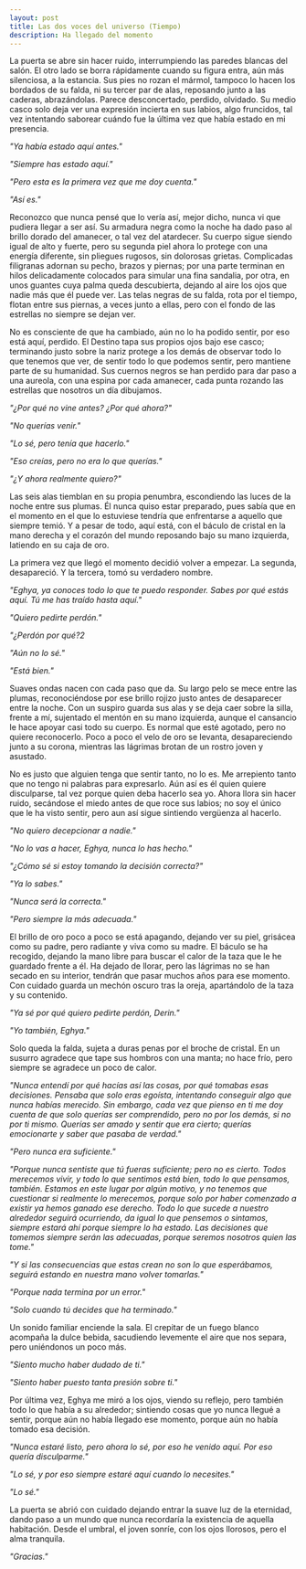 ```yaml
---
layout: post
title: Las dos voces del universo (Tiempo)
description: Ha llegado del momento
---
```

La puerta se abre sin hacer ruido, interrumpiendo las paredes blancas del salón. El otro lado se borra rápidamente cuando su figura entra, aún más silenciosa, a la estancia. Sus pies no rozan el mármol, tampoco lo hacen los bordados de su falda, ni su tercer par de alas, reposando junto a las caderas, abrazándolas. Parece desconcertado, perdido, olvidado. Su medio casco solo deja ver una expresión incierta en sus labios, algo fruncidos, tal vez intentando saborear cuándo fue la última vez que había estado en mi presencia.

*"Ya había estado aquí antes."*

*"Siempre has estado aquí."*

*"Pero esta es la primera vez que me doy cuenta."*

*"Así es."*

Reconozco que nunca pensé que lo vería así, mejor dicho, nunca vi que pudiera llegar a ser así. Su armadura negra como la noche ha dado paso al brillo dorado del amanecer, o tal vez del atardecer. Su cuerpo sigue siendo igual de alto y fuerte, pero su segunda piel ahora lo protege con una energía diferente, sin pliegues rugosos, sin dolorosas grietas. Complicadas filigranas adornan su pecho, brazos y piernas; por una parte terminan en hilos delicadamente colocados para simular una fina sandalia, por otra, en unos guantes cuya palma queda descubierta, dejando al aire los ojos que nadie más que él puede ver. Las telas negras de su falda, rota por el tiempo, flotan entre sus piernas, a veces junto a ellas, pero con el fondo de las estrellas no siempre se dejan ver.

No es consciente de que ha cambiado, aún no lo ha podido sentir, por eso está aquí, perdido. El Destino tapa sus propios ojos bajo ese casco; terminando justo sobre la nariz protege a los demás de observar todo lo que tenemos que ver, de sentir todo lo que podemos sentir, pero mantiene parte de su humanidad. Sus cuernos negros se han perdido para dar paso a una aureola, con una espina por cada amanecer, cada punta rozando las estrellas que nosotros un día dibujamos.

*"¿Por qué no vine antes? ¿Por qué ahora?"*

*"No querías venir."*

*"Lo sé, pero tenía que hacerlo."*

*"Eso creías, pero no era lo que querías."*

*"¿Y ahora realmente quiero?"*

Las seis alas tiemblan en su propia penumbra, escondiendo las luces de la noche entre sus plumas. Él nunca quiso estar preparado, pues sabía que en el momento en el que lo estuviese tendría que enfrentarse a aquello que siempre temió. Y a pesar de todo, aquí está, con el báculo de cristal en la mano derecha y el corazón del mundo reposando bajo su mano izquierda, latiendo en su caja de oro.

La primera vez que llegó el momento decidió volver a empezar. La segunda, desapareció. Y la tercera, tomó su verdadero nombre.

*"Eghya, ya conoces todo lo que te puedo responder. Sabes por qué estás aquí. Tú me has traído hasta aquí."*

*"Quiero pedirte perdón."*

*"¿Perdón por qué?2*

*"Aún no lo sé."*

*"Está bien."*


Suaves ondas nacen con cada paso que da. Su largo pelo se mece entre las plumas, reconociéndose por ese brillo rojizo justo antes de desaparecer entre la noche. Con un suspiro guarda sus alas y se deja caer sobre la silla, frente a mí, sujentado el mentón en su mano izquierda, aunque el cansancio le hace apoyar casi todo su cuerpo. Es normal que esté agotado, pero no quiere reconocerlo. Poco a poco el velo de oro se levanta, desapareciendo junto a su corona, mientras las lágrimas brotan de un rostro joven y asustado.

No es justo que alguien tenga que sentir tanto, no lo es. Me arrepiento tanto que no tengo ni palabras para expresarlo. Aún así es él quien quiere disculparse, tal vez porque quien deba hacerlo sea yo. Ahora llora sin hacer ruido, secándose el miedo antes de que roce sus labios; no soy el único que le ha visto sentir, pero aun así sigue sintiendo vergüenza al hacerlo.

*"No quiero decepcionar a nadie."*

*"No lo vas a hacer, Eghya, nunca lo has hecho."*

*"¿Cómo sé si estoy tomando la decisión correcta?"*

*"Ya lo sabes."*

*"Nunca será la correcta."*

*"Pero siempre la más adecuada."*

El brillo de oro poco a poco se está apagando, dejando ver su piel, grisácea como su padre, pero radiante y viva como su madre. El báculo se ha recogido, dejando la mano libre para buscar el calor de la taza que le he guardado frente a él. Ha dejado de llorar, pero las lágrimas no se han secado en su interior, tendrán que pasar muchos años para ese momento. Con cuidado guarda un mechón oscuro tras la oreja, apartándolo de la taza y su contenido.

*"Ya sé por qué quiero pedirte perdón, Derin."*

*"Yo también, Eghya."*

Solo queda la falda, sujeta a duras penas por el broche de cristal. En un susurro agradece que tape sus hombros con una manta; no hace frío, pero siempre se agradece un poco de calor.

*"Nunca entendí por qué hacías así las cosas, por qué tomabas esas decisiones. Pensaba que solo eras egoísta, intentando conseguir algo que nunca habías merecido. Sin embargo, cada vez que pienso en ti me doy cuenta de que solo querías ser comprendido, pero no por los demás, si no por ti mismo. Querías ser amado y sentir que era cierto; querías emocionarte y saber que pasaba de verdad."*

*"Pero nunca era suficiente."*

*"Porque nunca sentiste que tú fueras suficiente; pero no es cierto. Todos merecemos vivir, y todo lo que sentimos está bien, todo lo que pensamos, también. Estamos en este lugar por algún motivo, y no tenemos que cuestionar si realmente lo merecemos, porque solo por haber comenzado a existir ya hemos ganado ese derecho. Todo lo que sucede a nuestro alrededor seguirá ocurriendo, da igual lo que pensemos o sintamos, siempre estará ahí porque siempre lo ha estado. Las decisiones que tomemos siempre serán las adecuadas, porque seremos nosotros quien las tome."*

*"Y si las consecuencias que estas crean no son lo que esperábamos, seguirá estando en nuestra mano volver tomarlas."*

*"Porque nada termina por un error."*

*"Solo cuando tú decides que ha terminado."*

Un sonido familiar enciende la sala. El crepitar de un fuego blanco acompaña la dulce bebida, sacudiendo levemente el aire que nos separa, pero uniéndonos un poco más.

*"Siento mucho haber dudado de ti."*

*"Siento haber puesto tanta presión sobre ti."*

Por última vez, Eghya me miró a los ojos, viendo su reflejo, pero también todo lo que había a su alrededor; sintiendo cosas que yo nunca llegué a sentir, porque aún no había llegado ese momento, porque aún no había tomado esa decisión.

*"Nunca estaré listo, pero ahora lo sé, por eso he venido aquí. Por eso quería disculparme."*

*"Lo sé, y por eso siempre estaré aquí cuando lo necesites."*

*"Lo sé."*

La puerta se abrió con cuidado dejando entrar la suave luz de la eternidad, dando paso a un mundo que nunca recordaría la existencia de aquella habitación. Desde el umbral, el joven sonríe, con los ojos llorosos, pero el alma tranquila.

*"Gracias."*